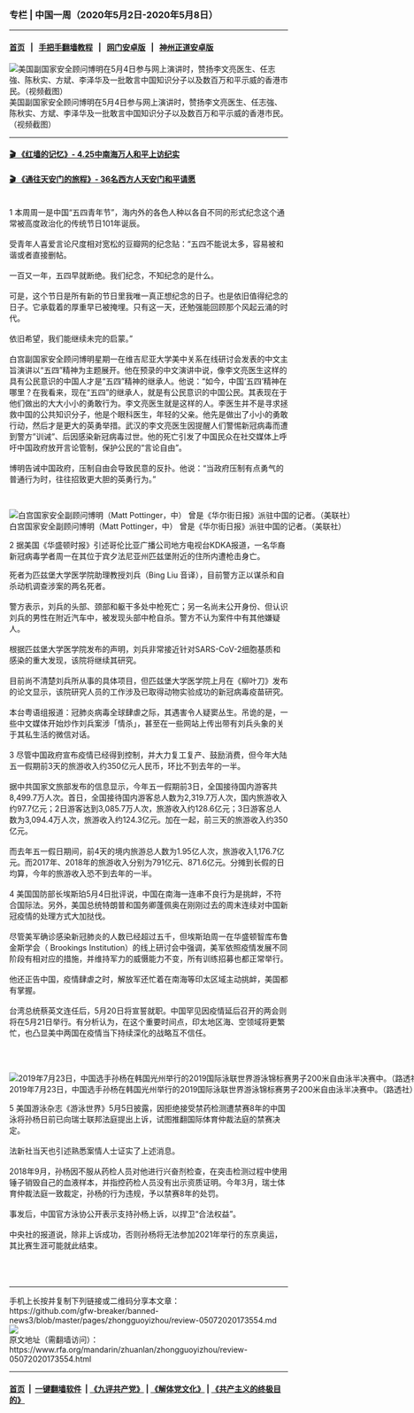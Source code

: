### 专栏 | 中国一周（2020年5月2日-2020年5月8日）
------------------------

#### [首页](https://github.com/gfw-breaker/banned-news3/blob/master/README.md) &nbsp;&nbsp;|&nbsp;&nbsp; [手把手翻墙教程](https://github.com/gfw-breaker/guides/wiki) &nbsp;&nbsp;|&nbsp;&nbsp; [网门安卓版](https://github.com/oGate2/oGate) &nbsp;&nbsp;|&nbsp;&nbsp; [神州正道安卓版](https://github.com/SzzdOgate/update) 



<div id="headerimg">
 <img alt="美国副国家安全顾问博明在5月4日参与网上演讲时，赞扬李文亮医生、任志強、陈秋实、方斌、李泽华及一批敢言中国知识分子以及数百万和平示威的香港市民。（视频截图）" src="https://www.rfa.org/mandarin/yataibaodao/junshiwaijiao/jt-05042020115133.html/jt0504y.jpg/image" title="美国副国家安全顾问博明在5月4日参与网上演讲时，赞扬李文亮医生、任志強、陈秋实、方斌、李泽华及一批敢言中国知识分子以及数百万和平示威的香港市民。（视频截图）"/>
 <div id="headerimgcontents">
  <div id="headerimgcaption">
   <span>
    美国副国家安全顾问博明在5月4日参与网上演讲时，赞扬李文亮医生、任志強、陈秋实、方斌、李泽华及一批敢言中国知识分子以及数百万和平示威的香港市民。（视频截图）
   </span>
   <!-- zoomattribute -->
  </div>
  <!-- headerimgcaption -->
 </div>
 <!-- headerimagecontents -->
</div>

<hr/>


#### [ 🎬  《红墙的记忆》- 4.25中南海万人和平上访纪实](http://141.164.39.94:10000/videos/legend/425.html)

 #### [ 🎬  《通往天安门的旅程》- 36名西方人天安门和平请愿 ](http://141.164.39.94:10000/videos/legend/JTT.html)

<div id="storytext">
 <div>
  <div class="slot_header">
  </div>
 </div>
 <p>
  <br/>
  1 本周周一是中国“五四青年节”，海内外的各色人种以各自不同的形式纪念这个通常被高度政治化的传统节日101年诞辰。
  <br/>
  <br/>
  受青年人喜爱言论尺度相对宽松的豆瓣网的纪念贴：“五四不能说太多，容易被和谐或者直接删帖。
  <br/>
  <br/>
  一百又一年，五四早就断绝。我们纪念，不知纪念的是什么。
  <br/>
  <br/>
  可是，这个节日是所有新的节日里我唯一真正想纪念的日子。也是依旧值得纪念的日子。它承载着的厚重早已被掩埋。只有这一天，还勉强能回顾那个风起云涌的时代。
  <br/>
  <br/>
  依旧希望，我们能继续未完的启蒙。”
  <br/>
  <br/>
  白宫副国家安全顾问博明星期一在维吉尼亚大学美中关系在线研讨会发表的中文主旨演讲以“五四”精神为主题展开。他在预录的中文演讲中说，像李文亮医生这样的具有公民意识的中国人才是“五四”精神的继承人。他说：“如今，中国‘五四’精神在哪里？在我看来，现在“五四”的继承人，就是有公民意识的中国公民。其表现在于他们做出的大大小小的勇敢行为。李文亮医生就是这样的人。李医生并不是寻求拯救中国的公共知识分子，他是个眼科医生，年轻的父亲。他先是做出了小小的勇敢行动，然后才是更大的英勇举措。武汉的李文亮医生因提醒人们警惕新冠病毒而遭到警方”训诫”、后因感染新冠病毒过世。他的死亡引发了中国民众在社交媒体上呼吁中国政府放开言论管制，保护公民的“言论自由”。
  <br/>
  <br/>
  博明告诫中国政府，压制自由会导致民意的反扑。他说：“当政府压制有点勇气的普通行为时，往往招致更大胆的英勇行为。”
 </p>
 <p>
  <br/>
  <div class="image-inline captioned" style="width:1700px;">
   <div style="width:1700px;">
    <img alt="白宫国家安全副顾问博明（Matt Pottinger，中） 曾是《华尔街日报》派驻中国的记者。（美联社）" src="https://www.rfa.org/mandarin/yataibaodao/huanjing/rc-02252020155956.html/AP_17134309757366.jpg" title="白宫国家安全副顾问博明（Matt Pottinger，中） 曾是《华尔街日报》派驻中国的记者。（美联社）"/>
   </div>
   <div class="image-caption">
    <span style="width:1700px;">
     白宫国家安全副顾问博明（Matt Pottinger，中） 曾是《华尔街日报》派驻中国的记者。（美联社）
    </span>
    <span class="copyright">
    </span>
   </div>
  </div>
 </p>
 <p>
  2 据美国《华盛顿时报》引述哥伦比亚广播公司地方电视台KDKA报道，一名华裔新冠病毒学者周一在其位于宾夕法尼亚州匹兹堡附近的住所内遭枪击身亡。
 </p>
 <p>
  死者为匹兹堡大学医学院助理教授刘兵（Bing Liu 音译），目前警方正以谋杀和自杀动机调查涉案的两名死者。
  <br/>
  <br/>
  警方表示，刘兵的头部、颈部和躯干多处中枪死亡；另一名尚未公开身份、但认识刘兵的男性在附近汽车中，被发现头部中枪自杀。警方不认为案件中有其他嫌疑人。
  <br/>
  <br/>
  根据匹兹堡大学医学院发布的声明，刘兵非常接近针对SARS-CoV-2细胞基质和感染的重大发现，该院将继续其研究。
  <br/>
  <br/>
  目前尚不清楚刘兵所从事的具体项目，但匹兹堡大学医学院上月在《柳叶刀》发布的论文显示，该院研究人员的工作涉及已取得动物实验成功的新冠病毒疫苗研究。
  <br/>
  <br/>
  本台粤语组报道：冠肺炎病毒全球肆虐之际，其遇害令人疑窦丛生。吊诡的是，一些中文媒体开始炒作刘兵案涉「情杀」，甚至在一些网站上传出带有刘兵头象的关于其私生活的微信对话。
  <br/>
  <br/>
  3 尽管中国政府宣布疫情已经得到控制，并大力复工复产、鼓励消费，但今年大陆五一假期前3天的旅游收入约350亿元人民币，环比不到去年的一半。
  <br/>
  <br/>
  据中共国家文旅部发布的信息显示，今年五一假期前3日，全国接待国内游客共8,499.7万人次。首日，全国接待国内游客总人数为2,319.7万人次，国内旅游收入约97.7亿元；2日游客达到3,085.7万人次，旅游收入约128.6亿元；3日游客总人数为3,094.4万人次，旅游收入约124.3亿元。加在一起，前三天的旅游收入约350亿元。
  <br/>
  <br/>
  而去年五一假日期间，前4天的境内旅游总人数为1.95亿人次，旅游收入1,176.7亿元。而2017年、2018年的旅游收入分别为791亿元、871.6亿元。分摊到长假的日均算，今年的旅游收入恐不到去年的一半。
  <br/>
  <br/>
  4 美国国防部长埃斯珀5月4日批评说，中国在南海一连串不良行为是挑衅，不符合国际法。另外，美国总统特朗普和国务卿蓬佩奥在刚刚过去的周末连续对中国新冠疫情的处理方式大加挞伐。
  <br/>
  <br/>
  尽管美军确诊感染新冠肺炎的人数已经超过五千，但埃斯珀周一在华盛顿智库布鲁金斯学会（ Brookings Institution）的线上研讨会中强调，美军依照疫情发展不同阶段有相对应的措施，并维持军力的威慑能力不变，所有训练招募也都正常举行。
  <br/>
  <br/>
  他还正告中国，疫情肆虐之时，解放军还忙着在南海等印太区域主动挑衅，美国都有掌握。
  <br/>
  <br/>
  台湾总统蔡英文连任后，5月20日将宣誓就职。中国罕见因疫情延后召开的两会则将在5月21日举行。有分析认为，在这个重要时间点，印太地区海、空领域将更繁忙，也凸显美中两国在疫情当下持续深化的战略互不信任。
 </p>
 <p>
  <br/>
  <br/>
  <div class="image-inline captioned" style="width:1500px;">
   <div style="width:1500px;">
    <img alt="2019年7月23日，中国选手孙杨在韩国光州举行的2019国际泳联世界游泳锦标赛男子200米自由泳半决赛中。（路透社）" src="https://www.rfa.org/mandarin/yataibaodao/kejiaowen/gf2-03092020083800.html/2019-07-23T110917Z_750324508_HP1EF7N0UZGN7_RTRMADP_3_SWIMMING-WORLD.JPG" title="2019年7月23日，中国选手孙杨在韩国光州举行的2019国际泳联世界游泳锦标赛男子200米自由泳半决赛中。（路透社）"/>
   </div>
   <div class="image-caption">
    <span style="width:1500px;">
     2019年7月23日，中国选手孙杨在韩国光州举行的2019国际泳联世界游泳锦标赛男子200米自由泳半决赛中。（路透社）
    </span>
    <span class="copyright">
    </span>
   </div>
  </div>
 </p>
 <p>
  5 美国游泳杂志《游泳世界》5月5日披露，因拒绝接受禁药检测遭禁赛8年的中国泳将孙杨日前已向瑞士联邦法庭提出上诉，试图推翻国际体育仲裁法庭的禁赛决定。
  <br/>
  <br/>
  法新社当天也引述熟悉案情人士证实了上述消息。
  <br/>
  <br/>
  2018年9月，孙杨因不服从药检人员对他进行兴奋剂检查，在突击检测过程中使用锤子销毁自己的血液样本，并指控药检人员没有出示资质证明。今年3月，瑞士体育仲裁法庭一致裁定，孙杨的行为违规，予以禁赛8年的处罚。
  <br/>
  <br/>
  事发后，中国官方泳协公开表示支持孙杨上诉，以捍卫“合法权益”。
  <br/>
  <br/>
  中央社的报道说，除非上诉成功，否则孙杨将无法参加2021年举行的东京奥运，其比赛生涯可能就此结束。
  <br/>
  <br/>
  <br/>
  <br/>
 </p>
</div>

<hr/>
手机上长按并复制下列链接或二维码分享本文章：<br/>
https://github.com/gfw-breaker/banned-news3/blob/master/pages/zhongguoyizhou/review-05072020173554.md <br/>
<a href='https://github.com/gfw-breaker/banned-news3/blob/master/pages/zhongguoyizhou/review-05072020173554.md'><img src='https://github.com/gfw-breaker/banned-news3/blob/master/pages/zhongguoyizhou/review-05072020173554.md.png'/></a> <br/>
原文地址（需翻墙访问）：https://www.rfa.org/mandarin/zhuanlan/zhongguoyizhou/review-05072020173554.html


------------------------
#### [首页](https://github.com/gfw-breaker/banned-news3/blob/master/README.md) &nbsp;|&nbsp; [一键翻墙软件](https://github.com/gfw-breaker/nogfw/blob/master/README.md) &nbsp;| [《九评共产党》](https://github.com/gfw-breaker/9ping.md/blob/master/README.md#九评之一评共产党是什么) | [《解体党文化》](https://github.com/gfw-breaker/jtdwh.md/blob/master/README.md) | [《共产主义的终极目的》](https://github.com/gfw-breaker/gczydzjmd.md/blob/master/README.md)


<img src='http://gfw-breaker.win/banned-news3/pages/zhongguoyizhou/review-05072020173554.md' width='0px' height='0px'/>